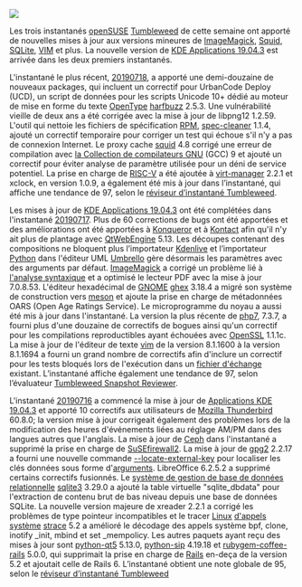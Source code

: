 ![](https://news.opensuse.org/wp-content/uploads/2016/05/Tumbleweed-black-green-300x127.png)

Les trois instantanés [openSUSE](https://www.opensuse.org/) [Tumbleweed](https://en.opensuse.org/Portal:Tumbleweed) de cette semaine ont apporté de nouvelles mises à jour aux versions mineures de [ImageMagick](https://www.imagemagick.org/), [Squid](http://www.squid-cache.org/), [SQLite](https://www.sqlite.org/), [VIM](https://www.vim.org/) et plus. La nouvelle version de [KDE Applications 19.04.3](https://kde.org/announcements/announce-applications-19.04.3.php) est arrivée dans les deux premiers instantanés.

L'instantané le plus récent, [20190718](https://lists.opensuse.org/opensuse-factory/2019-07/msg00298.html), a apporté une demi-douzaine de nouveaux packages, qui incluent un correctif pour UrbanCode Deploy (UCD), un script de données pour les scripts Unicode 10+ dédié au moteur de mise en forme du texte [OpenType](http://www.microsoft.com/typography/otspec/) [harfbuzz](http://harfbuzz.org/) 2.5.3. Une vulnérabilité vieille de deux ans a été corrigée avec la mise à jour de libpng12 1.2.59.
L'outil qui nettoie les fichiers de spécification [RPM](https://en.wikipedia.org/wiki/RPM_Package_Manager), [spec-cleaner](https://github.com/openSUSE/spec-cleaner) 1.1.4, ajouté un correctif temporaire pour corriger un test qui échoue s'il n'y a pas de connexion Internet.
Le proxy cache [squid](http://www.squid-cache.org/) 4.8 corrigé une erreur de compilation avec [la Collection de compilateurs GNU](http://gcc.gnu.org/) (GCC) 9 et ajouté un correctif pour éviter analyse de paramètre utilisée pour un déni de service potentiel.
La prise en charge de [RISC-V](https://en.wikipedia.org/wiki/RISC-V) a été ajoutée à [virt-manager](https://virt-manager.org/) 2.2.1 et xclock, en version 1.0.9, a également été mis à jour dans l’instantané, qui affiche une tendance de 97, selon le [réviseur d’instantané Tumbleweed](http://review.tumbleweed.boombatower.com/).

Les mises à jour de [KDE Applications 19.04.3](https://kde.org/announcements/announce-applications-19.04.3.php) ont été complétées dans l'instantané [20190717](https://lists.opensuse.org/opensuse-factory/2019-07/msg00269.html). Plus de 60 corrections de bugs ont été apportées et des améliorations ont été apportées à [Konqueror](https://kde.org/applications/internet/org.kde.konqueror) et à [Kontact](https://kontact.kde.org/) afin qu'il n'y ait plus de plantage avec [QtWebEngine](https://wiki.qt.io/QtWebEngine) 5.13.
Les découpes contenant des compositions ne bloquent plus l’importateur [Kdenlive](https://kdenlive.org/en/) et l’importateur [Python](https://www.python.org/) dans l'éditeur UML [Umbrello](https://umbrello.kde.org/) gère désormais les paramètres avec des arguments par défaut.
[ImageMagick](https://www.imagemagick.org/) a corrigé un problème lié à [l'analyse syntaxique](https://en.wikipedia.org/wiki/Parsing) et a optimisé le lecteur PDF avec la mise à jour 7.0.8.53. L'éditeur hexadécimal de [GNOME](https://www.gnome.org/) [ghex](https://wiki.gnome.org/Apps/Ghex) 3.18.4 a migré son système de construction vers [meson](https://mesonbuild.com/) et ajoute la prise en charge de métadonnées OARS (Open Age Ratings Service).
Le microprogramme du noyau a aussi été mis à jour dans l'instantané.
La version la plus récente de [php7](https://www.w3schools.com/php7/), 7.3.7, a fourni plus d'une douzaine de correctifs de bogues ainsi qu'un correctif pour les compilations reproductibles ayant échouées avec [OpenSSL](https://www.openssl.org/) 1.1.1c.
La mise à jour de l'éditeur de texte [vim](https://www.vim.org/) de la version 8.1.1600 à la version 8.1.1694 a fourni un grand nombre de correctifs afin d'inclure un correctif pour les tests bloqués lors de l'exécution dans un [fichier d'échange](https://www.computerhope.com/jargon/s/swapfile.htm) existant.
L’instantané affiche également une tendance de 97, selon l’évaluateur [Tumbleweed Snapshot Reviewer](http://review.tumbleweed.boombatower.com/).

L'instantané [20190716](https://lists.opensuse.org/opensuse-factory/2019-07/msg00266.html) a commencé la mise à jour de [Applications KDE 19.04.3](https://kde.org/announcements/announce-applications-19.04.3.php) et apporté 10 correctifs aux utilisateurs de [Mozilla Thunderbird](https://www.thunderbird.net/) 60.8.0; la version mise à jour corrigeait également des problèmes lors de la modification des heures d'événements liées au réglage AM/PM dans des langues autres que l'anglais.
La mise à jour de [Ceph](https://ceph.com/) dans l'instantané a supprimé la prise en charge de [SuSEfirewall2](https://fr.opensuse.org/SuSEfirewall2).
La mise à jour de [gpg2](https://www.gnupg.org/) 2.2.17 a fourni une nouvelle commande [--locate-external-key](https://www.gnupg.org/documentation/manuals/gnupg/Operational-GPG-Commands.html) pour localiser les clés données sous forme d'[arguments](https://en.wikipedia.org/wiki/Parameter_(computer_programming)). LibreOffice 6.2.5.2 a supprimé certains correctifs fusionnés.
Le [système de gestion de base de données relationnelle](https://en.wikipedia.org/wiki/Relational_database_management_system) [sqlite3](https://www.sqlite.org/) 3.29.0 a ajouté la table virtuelle "sqlite\_dbdata" pour l'extraction de contenu brut de bas niveau depuis une base de données SQLite.
La nouvelle version majeure de xreader 2.2.1 a corrigé les problèmes de type pointeur incompatibles et le tracer [Linux](https://www.linux.org/) [d'appels système](https://en.wikipedia.org/wiki/System_call) [strace](https://strace.io/) 5.2 a amélioré le décodage des appels système bpf, clone, inotify \_init, mbind et set \_mempolicy.
Les autres paquets ayant reçu des mises à jour sont [python-qt5](https://build-system.fman.io/pyqt5-tutorial) 5.13.0, [python-sip](https://pypi.org/project/SIP/) 4.19.18 et [rubygem-coffee-rails](https://rubygems.org/gems/coffee-rails/versions/4.1.1) 5.0.0, qui supprimait la prise en charge de [Rails](https://rubyonrails.org/) en-deça de la version 5.2 et ajoutait celle de Rails 6.
L’instantané obtient une note globale de 95, selon le [réviseur d’instantané Tumbleweed](http://review.tumbleweed.boombatower.com/)
